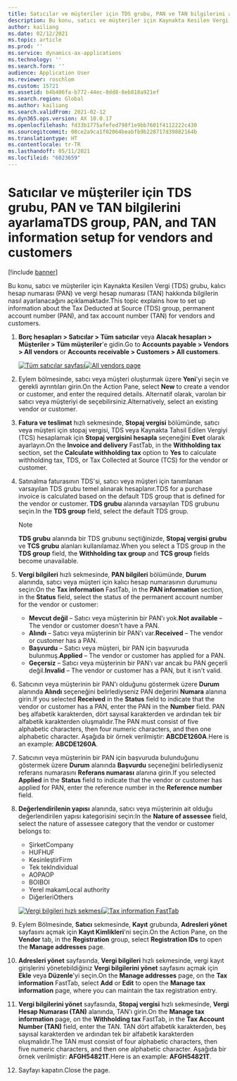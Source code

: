 ```yaml
---
title: Satıcılar ve müşteriler için TDS grubu, PAN ve TAN bilgilerini ayarlama
description: Bu konu, satıcı ve müşteriler için Kaynakta Kesilen Vergi (TDS) grubu, kalıcı hesap numarası (PAN) ve vergi hesap numarası (TAN) hakkında bilgilerin nasıl ayarlanacağını açıklamaktadır.
author: kailiang
ms.date: 02/12/2021
ms.topic: article
ms.prod: ''
ms.service: dynamics-ax-applications
ms.technology: ''
ms.search.form: ''
audience: Application User
ms.reviewer: roschlom
ms.custom: 15721
ms.assetid: b4b406fa-b772-44ec-8dd8-8eb818a921ef
ms.search.region: Global
ms.author: kailiang
ms.search.validFrom: 2021-02-12
ms.dyn365.ops.version: AX 10.0.17
ms.openlocfilehash: fd33b1775afefed798f1e9bb7601f4112222c430
ms.sourcegitcommit: 08ce2a9ca1f02064beabfb9b228717d39882164b
ms.translationtype: HT
ms.contentlocale: tr-TR
ms.lasthandoff: 05/11/2021
ms.locfileid: "6023659"
---
```

# <a name="tds-group-pan-and-tan-information-setup-for-vendors-and-customers"></a><span data-ttu-id="09568-103">Satıcılar ve müşteriler için TDS grubu, PAN ve TAN bilgilerini ayarlama</span><span class="sxs-lookup"><span data-stu-id="09568-103">TDS group, PAN, and TAN information setup for vendors and customers</span></span>

[!include [banner](../includes/banner.md)]

<span data-ttu-id="09568-104">Bu konu, satıcı ve müşteriler için Kaynakta Kesilen Vergi (TDS) grubu, kalıcı hesap numarası (PAN) ve vergi hesap numarası (TAN) hakkında bilgilerin nasıl ayarlanacağını açıklamaktadır.</span><span class="sxs-lookup"><span data-stu-id="09568-104">This topic explains how to set up information about the Tax Deducted at Source (TDS) group, permanent account number (PAN), and tax account number (TAN) for vendors and customers.</span></span>

1. <span data-ttu-id="09568-105">**Borç hesapları \> Satıcılar \> Tüm satıcılar** veya **Alacak hesapları \> Müşteriler \> Tüm müşteriler**'e gidin.</span><span class="sxs-lookup"><span data-stu-id="09568-105">Go to **Accounts payable \> Vendors \> All vendors** or **Accounts receivable \> Customers \> All customers**.</span></span>

    <span data-ttu-id="09568-106">[![Tüm satıcılar sayfası](./media/apac-ind-TDS-55.png)](./media/apac-ind-TDS-55.png)</span><span class="sxs-lookup"><span data-stu-id="09568-106">[![All vendors page](./media/apac-ind-TDS-55.png)](./media/apac-ind-TDS-55.png)</span></span>

2. <span data-ttu-id="09568-107">Eylem bölmesinde, satıcı veya müşteri oluşturmak üzere **Yeni**'yi seçin ve gerekli ayrıntıları girin.</span><span class="sxs-lookup"><span data-stu-id="09568-107">On the Action Pane, select **New** to create a vendor or customer, and enter the required details.</span></span> <span data-ttu-id="09568-108">Alternatif olarak, varolan bir satıcı veya müşteriyi de seçebilirsiniz.</span><span class="sxs-lookup"><span data-stu-id="09568-108">Alternatively, select an existing vendor or customer.</span></span>
3. <span data-ttu-id="09568-109">**Fatura ve teslimat** hızlı sekmesinde, **Stopaj vergisi** bölümünde, satıcı veya müşteri için stopaj vergisi, TDS veya Kaynakta Tahsil Edilen Vergiyi (TCS) hesaplamak için **Stopaj vergisini hesapla** seçeneğini **Evet** olarak ayarlayın.</span><span class="sxs-lookup"><span data-stu-id="09568-109">On the **Invoice and delivery** FastTab, in the **Withholding tax** section, set the **Calculate withholding tax** option to **Yes** to calculate withholding tax, TDS, or Tax Collected at Source (TCS) for the vendor or customer.</span></span>
4. <span data-ttu-id="09568-110">Satınalma faturasının TDS'si, satıcı veya müşteri için tanımlanan varsayılan TDS grubu temel alınarak hesaplanır.</span><span class="sxs-lookup"><span data-stu-id="09568-110">TDS for a purchase invoice is calculated based on the default TDS group that is defined for the vendor or customer.</span></span> <span data-ttu-id="09568-111">**TDS grubu** alanında varsayılan TDS grubunu seçin.</span><span class="sxs-lookup"><span data-stu-id="09568-111">In the **TDS group** field, select the default TDS group.</span></span>

    > [!NOTE]
    > <span data-ttu-id="09568-112">**TDS grubu** alanında bir TDS grubunu seçtiğinizde, **Stopaj vergisi grubu** ve **TCS grubu** alanları kullanılamaz.</span><span class="sxs-lookup"><span data-stu-id="09568-112">When you select a TDS group in the **TDS group** field, the **Withholding tax group** and **TCS group** fields become unavailable.</span></span>

5. <span data-ttu-id="09568-113">**Vergi bilgileri** hızlı sekmesinde, **PAN bilgileri** bölümünde, **Durum** alanında, satıcı veya müşteri için kalıcı hesap numarasının durumunu seçin:</span><span class="sxs-lookup"><span data-stu-id="09568-113">On the **Tax information** FastTab, in the **PAN information** section, in the **Status** field, select the status of the permanent account number for the vendor or customer:</span></span>

    - <span data-ttu-id="09568-114">**Mevcut değil** – Satıcı veya müşterinin bir PAN'ı yok.</span><span class="sxs-lookup"><span data-stu-id="09568-114">**Not available** – The vendor or customer doesn't have a PAN.</span></span>
    - <span data-ttu-id="09568-115">**Alındı** – Satıcı veya müşterinin bir PAN'ı var.</span><span class="sxs-lookup"><span data-stu-id="09568-115">**Received** – The vendor or customer has a PAN.</span></span>
    - <span data-ttu-id="09568-116">**Başvurdu** – Satıcı veya müşteri, bir PAN için başvuruda bulunmuş.</span><span class="sxs-lookup"><span data-stu-id="09568-116">**Applied** – The vendor or customer has applied for a PAN.</span></span>
    - <span data-ttu-id="09568-117">**Geçersiz** – Satıcı veya müşterinin bir PAN'ı var ancak bu PAN geçerli değil.</span><span class="sxs-lookup"><span data-stu-id="09568-117">**Invalid** – The vendor or customer has a PAN, but it isn't valid.</span></span>

6. <span data-ttu-id="09568-118">Satıcının veya müşterinin bir PAN'ı olduğunu göstermek üzere **Durum** alanında **Alındı** seçeneğini belirlediyseniz PAN değerini **Numara** alanına girin.</span><span class="sxs-lookup"><span data-stu-id="09568-118">If you selected **Received** in the **Status** field to indicate that the vendor or customer has a PAN, enter the PAN in the **Number** field.</span></span> <span data-ttu-id="09568-119">PAN beş alfabetik karakterden, dört sayısal karakterden ve ardından tek bir alfabetik karakterden oluşmalıdır.</span><span class="sxs-lookup"><span data-stu-id="09568-119">The PAN must consist of five alphabetic characters, then four numeric characters, and then one alphabetic character.</span></span> <span data-ttu-id="09568-120">Aşağıda bir örnek verilmiştir: **ABCDE1260A**.</span><span class="sxs-lookup"><span data-stu-id="09568-120">Here is an example: **ABCDE1260A**.</span></span>
7. <span data-ttu-id="09568-121">Satıcının veya müşterinin bir PAN için başvuruda bulunduğunu göstermek üzere **Durum** alanında **Başvurdu** seçeneğini belirlediyseniz referans numarasını **Referans numarası** alanına girin.</span><span class="sxs-lookup"><span data-stu-id="09568-121">If you selected **Applied** in the **Status** field to indicate that the vendor or customer has applied for PAN, enter the reference number in the **Reference number** field.</span></span>
8. <span data-ttu-id="09568-122">**Değerlendirilenin yapısı** alanında, satıcı veya müşterinin ait olduğu değerlendirilen yapısı kategorisini seçin:</span><span class="sxs-lookup"><span data-stu-id="09568-122">In the **Nature of assessee** field, select the nature of assessee category that the vendor or customer belongs to:</span></span>

    - <span data-ttu-id="09568-123">Şirket</span><span class="sxs-lookup"><span data-stu-id="09568-123">Company</span></span>
    - <span data-ttu-id="09568-124">HUF</span><span class="sxs-lookup"><span data-stu-id="09568-124">HUF</span></span>
    - <span data-ttu-id="09568-125">Kesinleştir</span><span class="sxs-lookup"><span data-stu-id="09568-125">Firm</span></span>
    - <span data-ttu-id="09568-126">Tek tek</span><span class="sxs-lookup"><span data-stu-id="09568-126">Individual</span></span>
    - <span data-ttu-id="09568-127">AOP</span><span class="sxs-lookup"><span data-stu-id="09568-127">AOP</span></span>
    - <span data-ttu-id="09568-128">BOI</span><span class="sxs-lookup"><span data-stu-id="09568-128">BOI</span></span>
    - <span data-ttu-id="09568-129">Yerel makam</span><span class="sxs-lookup"><span data-stu-id="09568-129">Local authority</span></span>
    - <span data-ttu-id="09568-130">Diğerleri</span><span class="sxs-lookup"><span data-stu-id="09568-130">Others</span></span>

    <span data-ttu-id="09568-131">[![Vergi bilgileri hızlı sekmesi](./media/apac-ind-TDS-56.png)](./media/apac-ind-TDS-56.png)</span><span class="sxs-lookup"><span data-stu-id="09568-131">[![Tax information FastTab](./media/apac-ind-TDS-56.png)](./media/apac-ind-TDS-56.png)</span></span>

9. <span data-ttu-id="09568-132">Eylem Bölmesinde, **Satıcı** sekmesinde, **Kayıt** grubunda, **Adresleri yönet** sayfasını açmak için **Kayıt Kimlikleri**'ni seçin.</span><span class="sxs-lookup"><span data-stu-id="09568-132">On the Action Pane, on the **Vendor** tab, in the **Registration** group, select **Registration IDs** to open the **Manage addresses** page.</span></span>
10. <span data-ttu-id="09568-133">**Adresleri yönet** sayfasında, **Vergi bilgileri** hızlı sekmesinde, vergi kayıt girişlerini yönetebildiğiniz **Vergi bilgilerini yönet** sayfasını açmak için **Ekle** veya **Düzenle**'yi seçin.</span><span class="sxs-lookup"><span data-stu-id="09568-133">On the **Manage addresses** page, on the **Tax information** FastTab, select **Add** or **Edit** to open the **Manage tax information** page, where you can maintain the tax registration entry.</span></span>
11. <span data-ttu-id="09568-134">**Vergi bilgilerini yönet** sayfasında, **Stopaj vergisi** hızlı sekmesinde, **Vergi Hesap Numarası (TAN)** alanında, TAN'ı girin.</span><span class="sxs-lookup"><span data-stu-id="09568-134">On the **Manage tax information** page, on the **Withholding tax** FastTab, in the **Tax Account Number (TAN)** field, enter the TAN.</span></span> <span data-ttu-id="09568-135">TAN dört alfabetik karakterden, beş sayısal karakterden ve ardından tek bir alfabetik karakterden oluşmalıdır.</span><span class="sxs-lookup"><span data-stu-id="09568-135">The TAN must consist of four alphabetic characters, then five numeric characters, and then one alphabetic character.</span></span> <span data-ttu-id="09568-136">Aşağıda bir örnek verilmiştir: **AFGH54821T**.</span><span class="sxs-lookup"><span data-stu-id="09568-136">Here is an example: **AFGH54821T**.</span></span>
12. <span data-ttu-id="09568-137">Sayfayı kapatın.</span><span class="sxs-lookup"><span data-stu-id="09568-137">Close the page.</span></span>

